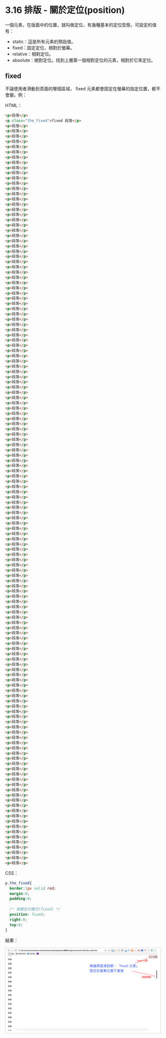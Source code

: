 # 3.16 排版 - 關於定位\(position\)

一個元素，在版面中的位置，就叫做定位，有幾種基本的定位型態，可設定的值有：

* static：這是所有元素的預設值。
* fixed：固定定位，相對於螢幕。
* relative：相對定位。
* absolute：絕對定位。找到上層第一個相對定位的元素，相對於它來定位。

## fixed

不論使用者滑動到頁面的哪個區域， fixed 元素都會固定在螢幕的指定位置，都不會變。例：

HTML：

```html
<p>段落</p>
<p class="the_fixed">fixed 段落</p>
<p>段落</p>
<p>段落</p>
<p>段落</p>
<p>段落</p>
<p>段落</p>
<p>段落</p>
<p>段落</p>
<p>段落</p>
<p>段落</p>
<p>段落</p>
<p>段落</p>
<p>段落</p>
<p>段落</p>
<p>段落</p>
<p>段落</p>
<p>段落</p>
<p>段落</p>
<p>段落</p>
<p>段落</p>
<p>段落</p>
<p>段落</p>
<p>段落</p>
<p>段落</p>
<p>段落</p>
<p>段落</p>
<p>段落</p>
<p>段落</p>
<p>段落</p>
<p>段落</p>
<p>段落</p>
<p>段落</p>
<p>段落</p>
<p>段落</p>
<p>段落</p>
<p>段落</p>
<p>段落</p>
<p>段落</p>
<p>段落</p>
<p>段落</p>
<p>段落</p>
<p>段落</p>
<p>段落</p>
<p>段落</p>
<p>段落</p>
<p>段落</p>
<p>段落</p>
<p>段落</p>
<p>段落</p>
<p>段落</p>
<p>段落</p>
<p>段落</p>
<p>段落</p>
<p>段落</p>
<p>段落</p>
<p>段落</p>
<p>段落</p>
<p>段落</p>
<p>段落</p>
<p>段落</p>
<p>段落</p>
<p>段落</p>
<p>段落</p>
<p>段落</p>
<p>段落</p>
<p>段落</p>
<p>段落</p>
<p>段落</p>
<p>段落</p>
<p>段落</p>
<p>段落</p>
<p>段落</p>
<p>段落</p>
<p>段落</p>
<p>段落</p>
<p>段落</p>
<p>段落</p>
<p>段落</p>
<p>段落</p>
<p>段落</p>
<p>段落</p>
<p>段落</p>
<p>段落</p>
<p>段落</p>
<p>段落</p>
<p>段落</p>
<p>段落</p>
<p>段落</p>
<p>段落</p>
<p>段落</p>
<p>段落</p>
<p>段落</p>
<p>段落</p>
<p>段落</p>
<p>段落</p>
<p>段落</p>
<p>段落</p>
<p>段落</p>
<p>段落</p>
<p>段落</p>
<p>段落</p>
<p>段落</p>
<p>段落</p>
<p>段落</p>
<p>段落</p>
<p>段落</p>
<p>段落</p>
<p>段落</p>
<p>段落</p>
<p>段落</p>
<p>段落</p>
<p>段落</p>
<p>段落</p>
<p>段落</p>
<p>段落</p>
<p>段落</p>
<p>段落</p>
<p>段落</p>
<p>段落</p>
<p>段落</p>
<p>段落</p>
<p>段落</p>
<p>段落</p>
<p>段落</p>
<p>段落</p>
<p>段落</p>
<p>段落</p>
<p>段落</p>
<p>段落</p>
<p>段落</p>
<p>段落</p>
<p>段落</p>
<p>段落</p>
<p>段落</p>
<p>段落</p>
<p>段落</p>
<p>段落</p>
<p>段落</p>
<p>段落</p>
<p>段落</p>
<p>段落</p>
<p>段落</p>
<p>段落</p>
```

CSS：

```css
p.the_fixed{
  border:1px solid red;
  margin:0;
  padding:0;

  /* 改變定位模式(fixed) */
  position: fixed;
  right:0;
  top:0;
}
```

結果：

![](/assets/position_fixed.png)

